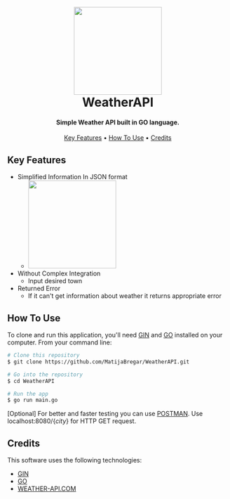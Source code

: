 <h1 align="center">
  <br>
  <img src="" width="200">
  <br>
  WeatherAPI
  <br>
</h1>

<h4 align="center">Simple Weather API built in GO language.</h4>

<p align="center">
  <a href="#key-features">Key Features</a> •
  <a href="#how-to-use">How To Use</a> •
  <a href="#credits">Credits</a>
</p>

## Key Features

* Simplified Information In JSON format
    - <img src="" width="200">
* Without Complex Integration
    - Input desired town
* Returned Error
    - If it can't get information about weather it returns appropriate error
  

## How To Use

To clone and run this application, you'll need [GIN](https://github.com/gin-gonic/gin) and [GO](https://go.dev/dl/) installed on your computer. From your command line:

```bash
# Clone this repository
$ git clone https://github.com/MatijaBregar/WeatherAPI.git

# Go into the repository
$ cd WeatherAPI

# Run the app
$ go run main.go
```

[Optional]
For better and faster testing you can use [POSTMAN](https://www.postman.com).
Use localhost:8080/{_city_} for HTTP GET request.

## Credits

This software uses the following technologies:

- [GIN](https://github.com/gin-gonic/gin)
- [GO](https://go.dev/dl/)
- [WEATHER-API.COM](WeatherAPI.com)